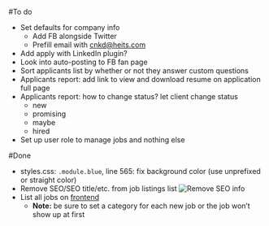 #To do
- Set defaults for company info
    - Add FB alongside Twitter
    - Prefill email with cnkd@heits.com
- Add apply with LinkedIn plugin?
- Look into auto-posting to FB fan page
- Sort applicants list by whether or not they answer custom questions
- Applicants report: add link to view and download resume on application full page
- Applicants report: how to change status? let client change status
    - new
    - promising
    - maybe
    - hired
- Set up user role to manage jobs and nothing else

#Done
- styles.css: `.module.blue`, line 565: fix background color (use unprefixed or straight color)
- Remove SEO/SEO title/etc. from job listings list
    ![Remove SEO info](https://www.evernote.com/shard/s26/sh/b62473c8-9fc5-42a2-87ef-da1ae27ab18e/19ee0cf8e2abfe2b4e97c740cc60728e/deep/0/Jobs---Heits-Building-Services-Cincinnati-Northern-Kentucky-Dayton---WordPress.png)
- List all jobs on [frontend](http://www.heits-cnkd.com/jobs/)
    - **Note:** be sure to set a category for each new job or the job won’t show up at first
